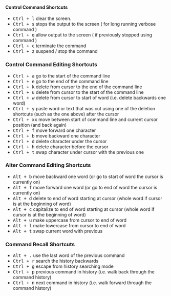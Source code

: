 #### Control Command Shortcuts

- <kbd>Ctrl + l</kbd> clear the screen.
- <kbd>Ctrl + s</kbd> stops the output to the screen ( for long running verbose command )
- <kbd>Ctrl + q</kbd> allow output to the screen ( if previously stopped using command )
- <kbd>Ctrl + c</kbd> terminate the command
- <kbd>Ctrl + z</kbd> suspend / stop the command

### Control Command Editing Shortcuts

- <kbd>Ctrl + a</kbd> go to the start of the command line
- <kbd>Ctrl + e</kbd> go to the end of the command line
- <kbd>Ctrl + k</kbd> delete from cursor to the end of the command line
- <kbd>Ctrl + u</kbd> delete from cursor to the start of the command line
- <kbd>Ctrl + w</kbd> delete from cursor to start of word (i.e. delete backwards one word)
- <kbd>Ctrl + y</kbd> paste word or text that was cut using one of the deletion shortcuts (such as the one above) after the cursor
- <kbd>Ctrl + xx</kbd> move between start of command line and current cursor position (and back again)
- <kbd>Ctrl + f</kbd> move forward one character
- <kbd>Ctrl + b</kbd> move backward one character
- <kbd>Ctrl + d</kbd> delete character under the cursor
- <kbd>Ctrl + h</kbd> delete character before the cursor
- <kbd>Ctrl + t</kbd> swap character under cursor with the previous one

### Alter Command Editing Shortcuts

- <kbd>Alt + b</kbd> move backward one word (or go to start of word the cursor is currently on)
- <kbd>Alt + f</kbd> move forward one word (or go to end of word the cursor is currently on)
- <kbd>Alt + d</kbd> delete to end of word starting at cursor (whole word if cursor is at the beginning of word)
- <kbd>Alt + c</kbd> capitalize to end of word starting at cursor (whole word if cursor is at the beginning of word)
- <kbd>Alt + u</kbd> make uppercase from cursor to end of word
- <kbd>Alt + l</kbd> make lowercase from cursor to end of word
- <kbd>Alt + t</kbd> swap current word with previous

### Command Recall Shortcuts

- <kbd>Alt + .</kbd> use the last word of the previous command
- <kbd>Ctrl + r</kbd> search the history backwards
- <kbd>Ctrl + g</kbd> escape from history searching mode
- <kbd>Ctrl + p</kbd> previous command in history (i.e. walk back through the command history)
- <kbd>Ctrl + n</kbd> next command in history (i.e. walk forward through the command history)
